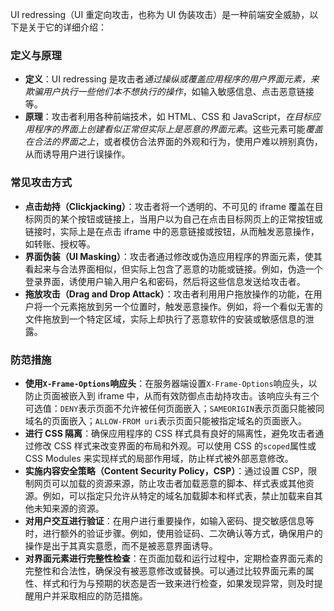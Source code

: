 UI redressing（UI 重定向攻击，也称为 UI 伪装攻击）是一种前端安全威胁，以下是关于它的详细介绍：

### 定义与原理

- **定义**：UI redressing 是攻击者*通过操纵或覆盖应用程序的用户界面元素，来欺骗用户执行一些他们本不想执行的操作*，如输入敏感信息、点击恶意链接等。
- **原理**：攻击者利用各种前端技术，如 HTML、CSS 和 JavaScript，*在目标应用程序的界面上创建看似正常但实际上是恶意的界面元素*。这些元素可能*覆盖在合法的界面之上*，或者模仿合法界面的外观和行为，使用户难以辨别真伪，从而诱导用户进行误操作。

### 常见攻击方式

- **点击劫持（Clickjacking）**：攻击者将一个透明的、不可见的 iframe 覆盖在目标网页的某个按钮或链接上，当用户以为自己在点击目标网页上的正常按钮或链接时，实际上是在点击 iframe 中的恶意链接或按钮，从而触发恶意操作，如转账、授权等。
- **界面伪装（UI Masking）**：攻击者通过修改或伪造应用程序的界面元素，使其看起来与合法界面相似，但实际上包含了恶意的功能或链接。例如，伪造一个登录界面，诱使用户输入用户名和密码，然后将这些信息发送给攻击者。
- **拖放攻击（Drag and Drop Attack）**：攻击者利用用户拖放操作的功能，在用户将一个元素拖放到另一个位置时，触发恶意操作。例如，将一个看似无害的文件拖放到一个特定区域，实际上却执行了恶意软件的安装或敏感信息的泄露。

### 防范措施

- **使用`X-Frame-Options`响应头**：在服务器端设置`X-Frame-Options`响应头，以防止页面被嵌入到 iframe 中，从而有效防御点击劫持攻击。该响应头有三个可选值：`DENY`表示页面不允许被任何页面嵌入；`SAMEORIGIN`表示页面只能被同域名的页面嵌入；`ALLOW-FROM uri`表示页面只能被指定域名的页面嵌入。
- **进行 CSS 隔离**：确保应用程序的 CSS 样式具有良好的隔离性，避免攻击者通过修改 CSS 样式来改变界面的布局和外观。可以使用 CSS 的`scoped`属性或 CSS Modules 来实现样式的局部作用域，防止样式被外部恶意修改。
- **实施内容安全策略（Content Security Policy，CSP）**：通过设置 CSP，限制网页可以加载的资源来源，防止攻击者加载恶意的脚本、样式表或其他资源。例如，可以指定只允许从特定的域名加载脚本和样式表，禁止加载来自其他未知来源的资源。
- **对用户交互进行验证**：在用户进行重要操作，如输入密码、提交敏感信息等时，进行额外的验证步骤。例如，使用验证码、二次确认等方式，确保用户的操作是出于其真实意愿，而不是被恶意界面诱导。
- **对界面元素进行完整性检查**：在页面加载和运行过程中，定期检查界面元素的完整性和合法性，确保没有被恶意修改或替换。可以通过比较界面元素的属性、样式和行为与预期的状态是否一致来进行检查，如果发现异常，则及时提醒用户并采取相应的防范措施。
